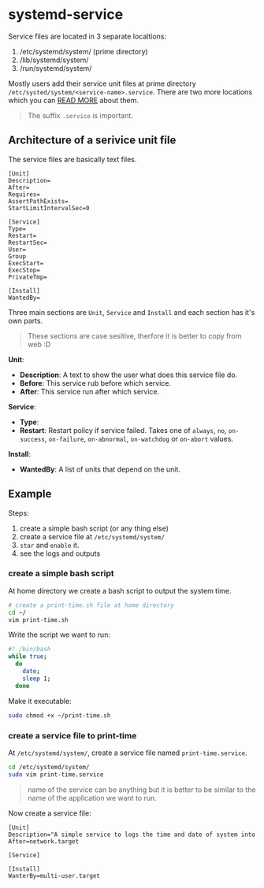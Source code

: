 # systemd-service

Service files are located in 3 separate localtions:

1. /etc/systemd/system/  (prime directory)
2. /lib/systemd/system/
3. /run/systemd/system/

Mostly users add their service unit files at prime directory `/etc/systed/system/<service-name>.service`. There are two more locations which you can [READ MORE](https://medium.com/@liwp.stephen/where-to-put-the-systemd-configuration-files-da499a7b286c) about them.

> The suffix `.service` is important.

## Architecture of a serivice unit file

The service files are basically text files.

```text
[Unit]
Description=
After=
Requires=
AssertPathExists=
StartLimitIntervalSec=0

[Service]
Type=
Restart=
RestartSec=
User=
Group
ExecStart=
ExecStop=
PrivateTmp=

[Install]
WantedBy=
```

Three main sections are `Unit`, `Service` and `Install` and each section has it's own parts.

> These sections are case sesitive, therfore it is better to copy from web :D

**Unit**:

* **Description**: A text to show the user what does this service file do.
* **Before**: This service rub before which service.
* **After**: This service run after which service.

**Service**:

* **Type**:
* **Restart**: Restart policy if service failed. Takes one of `always`, `no`, `on-success`, `on-failure`, `on-abnormal`, `on-watchdog` or `on-abort` values.

**Install**:

* **WantedBy**: A list of units that depend on the unit.

## Example

Steps:

1. create a simple bash script (or any thing else)
2. create a service file at `/etc/systemd/system/`
3. `star` and `enable` it.
4. see the logs and outputs

### create a simple bash script

At home directory we create a bash script to output the system time.

```bash
# create a print-time.sh file at home directory
cd ~/
vim print-time.sh
```

Write the script we want to run:

```bash
#! /bin/bash
while true;
  do
    date;
    sleep 1;
  done
```

Make it executable:

```bash
sudo chmod +x ~/print-time.sh
```

### create a service file to print-time

At `/etc/systemd/system/`, create a service file named `print-time.service`.

```bash
cd /etc/systemd/system/
sudo vim print-time.service
```

> name of the service can be anything but it is better to be similar to the name of the application we want to run.

Now create a service file:

```text
[Unit]
Description="A simple service to logs the time and date of system into  
After=network.target

[Service]

[Install]
WanterBy=multi-user.target


```
